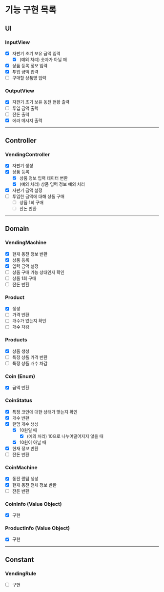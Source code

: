 # 기능 구현 목록

## UI
### InputView
- [x] 자판기 초기 보유 금액 입력
  - [x] (예외 처리) 숫자가 아닐 때
- [x] 상품 등록 정보 입력
- [x] 투입 금액 입력
- [ ] 구매할 상품명 입력

### OutputView
- [x] 자판기 초기 보유 동전 현황 출력
- [ ] 투입 금액 출력
- [ ] 잔돈 출력
- [x] 에러 메시지 출력
---

## Controller
### VendingController
- [x] 자판기 생성
- [x] 상품 등록
  - [x] 상품 정보 입력 데이터 변환
  - [x] (예외 처리) 상품 입력 정보 예외 처리
- [x] 자판기 금액 설정
- [ ] 투입한 금액에 대해 상품 구매
  - [ ] 상품 1회 구매
  - [ ] 잔돈 반환
---

## Domain
### VendingMachine
- [x] 현재 동전 정보 반환
- [x] 상품 등록
- [x] 입력 금액 설정
- [ ] 상품 구매 가능 상태인지 확인
- [ ] 상품 1회 구매
- [ ] 잔돈 반환

### Product
- [x] 생성
- [ ] 가격 반환
- [ ] 개수가 없는지 확인
- [ ] 개수 차감

### Products
- [x] 상품 생성
- [ ] 특정 상품 가격 반환
- [ ] 특정 상품 개수 차감

### Coin (Enum)
- [x] 금액 반환

### CoinStatus
- [x] 특정 코인에 대한 상태가 맞는지 확인
- [x] 개수 반환
- [x] 랜덤 개수 생성
  - [x] 10원일 때
    - [x] (예외 처리) 10으로 나누어떨어지지 않을 때
  - [x] 10원이 아닐 때
- [x] 현재 정보 반환
- [ ] 잔돈 반환

### CoinMachine
- [x] 동전 랜덤 생성
- [x] 현재 동전 전체 정보 반환
- [ ] 잔돈 반환

### CoinInfo (Value Object)
- [x] 구현

### ProductInfo (Value Object)
- [x] 구현
---

## Constant
### VendingRule
- [ ] 구현
